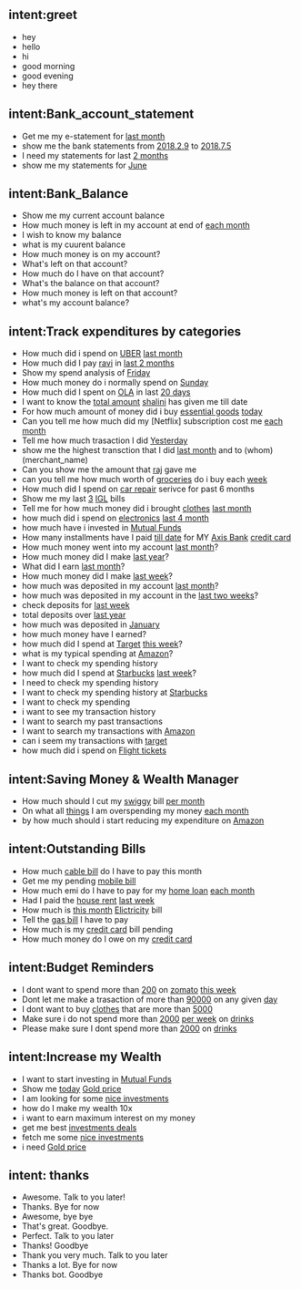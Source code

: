 

## intent:greet
- hey
- hello
- hi
- good morning
- good evening
- hey there


## intent:Bank_account_statement
- Get me my e-statement for [last month](time_period)
- show me the bank statements from [2018.2.9](time_period) to [2018.7.5](time_period)
- I need my statements for last [2 months](time_period)
- show me my statements for [June](month)



## intent:Bank_Balance
- Show me my current account balance
- How much money is left in my account at end of [each month](time_period)
- I wish to know my balance
- what is my cuurent balance
- How much money is on my account?
- What's left on that account?
- How much do I have on that account?
- What's the balance on that account?
- How much money is left on that account?
- what's my account balance?



## intent:Track expenditures by  categories
- How much did i spend on [UBER](merchant_name) [last month](time_period)
- How much did I pay [ravi](merchant_name) in [last 2 months](time_period)
- Show my spend analysis of [Friday](day)
- How much money do i normally spend on [Sunday](day)
- How much did I spent on [OLA](merchant_name) in last [20 days](time_period)
- I want to know the [total amount](Amount) [shalini](merchant_name) has given me till date
- For how much amount of money did i buy [essential goods](category) [today](day)
- Can you tell me how much did my [Netflix] subscription cost me [each month](time_period)
- Tell me how much trasaction I did [Yesterday](time_period)
- show me the highest transction that I did [last month](time_period) and to (whom)(merchant_name)
- Can you show me the amount that [raj](merchant_name) gave me 
- can you tell me how much worth of [groceries](category) do i buy each [week](time_period)
- How much did I spend on [car repair](category) serivce for past 6 months
- Show me my last [3](time_period) [IGL](merchant_name) bills
- Tell me for how much money did i brought [clothes](category) [last month](time_period)
- how much did i spend on [electronics](category) [last 4 month](time_period)
- how much have i invested in [Mutual Funds](investment_type)
- How many installments have I paid [till date](time_period) for MY [Axis Bank](merchant_name) [credit card](category)
- How much money went into my account [last month](time_period)?
- How much money did I make [last year](time_period)?
- What did I earn [last month](time_period)?
- How much money did I make [last week](time_period)?
- how much was deposited in my account [last month](time_period)?
- how much was deposited in my account in the [last two weeks](time_period)?
- check deposits for [last week](time_period)
- total deposits over [last year](time_period)
- how much was deposited in [January](month)
- how much money have I earned?
- how much did I spend at [Target](merchant_name) [this week](time_period)?
- what is my typical spending at [Amazon](merchant_name)?
- I want to check my spending history
- how much did I spend at [Starbucks](merchant_name) [last week](time_period)?
- I need to check my spending history
- I want to check my spending history at [Starbucks](merchant_name)
- I want to check my spending
- i want to see my transaction history
- I want to search my past transactions
- I want to search my transactions with [Amazon](merchant_name)
- can i seem my transactions with [target](merchant_name)
- how much did i spend on [Flight tickets](category)




## intent:Saving Money & Wealth Manager
- How much should I cut my [swiggy](merchant_name) bill [per month](time_period)
- On what all [things](category) I am overspending my money [each month](time_period)
- by how much should i start reducing my expenditure on [Amazon](merchant_name)


## intent:Outstanding Bills
- How much [cable bill](category)  do I have to pay this month
- Get me my pending  [mobile bill](category) 
- How much emi do I have to pay for my [home loan](category) [each month](time_period)
- Had I paid the [house rent](category) [last week](time_period)
- How much is  [this month](time_period) [Elictricity](category) bill
- Tell the [gas bill](category)  I have to pay 
- How much is my [credit card](category) bill pending
- How much money do I owe on my [credit card](category)



## intent:Budget Reminders
- I dont want to spend more than [200](Amount) on [zomato](merchant_name) [this week](time_period)
- Dont let me make a trasaction of more than [90000](Amount) on any given [day](day)
- I dont want to buy [clothes](category) that are more than [5000](Amount)
- Make sure i do not spend more than [2000](Amount) [per week](time_period) on [drinks](category)
- Please make sure I dont spend more than [2000](Amount) on [drinks](category)

## intent:Increase my Wealth
- I want to start investing in [Mutual Funds](investment_type)
- Show me [today](time_period) [Gold price](investment_type)
- I am looking for some [nice investments](investment_type)
- how do I make my wealth 10x
- i want to earn maximum interest on my money
- get me best [investments deals](investment_type)
- fetch me some [nice investments](investment_type)
- i need [Gold price](investment_type)

## intent: thanks
- Awesome. Talk to you later!
- Thanks. Bye for now
- Awesome, bye bye
- That's great. Goodbye.
- Perfect. Talk to you later
- Thanks! Goodbye
- Thank you very much. Talk to you later
- Thanks a lot. Bye for now
- Thanks bot. Goodbye

